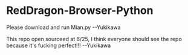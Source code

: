 # RedDragon-Browser-Python 
Please download and run Mian.py
--Yukikawa  

This repo open sourceed at 6/25, I think everyone should see the repo because it's fucking perfect!!!
--Yukikawa
